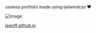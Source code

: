 useless portfolio made using tailwindcss ♥

![image](https://github.com/LawOff/lawoff.github.io/assets/95545719/913939c6-6b51-4d07-a0a8-2043536a0b88)


<a href="https://lawoff.github.io" >lawoff.github.io</a>
